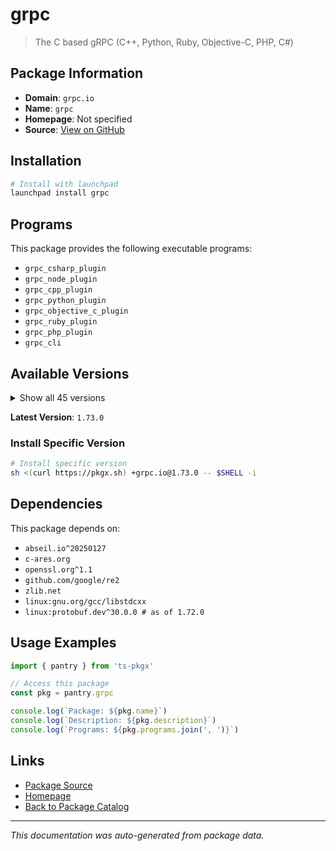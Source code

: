 # grpc

> The C based gRPC (C++, Python, Ruby, Objective-C, PHP, C#)

## Package Information

- **Domain**: `grpc.io`
- **Name**: `grpc`
- **Homepage**: Not specified
- **Source**: [View on GitHub](https://github.com/pkgxdev/pantry/tree/main/projects/grpc.io/package.yml)

## Installation

```bash
# Install with launchpad
launchpad install grpc
```

## Programs

This package provides the following executable programs:

- `grpc_csharp_plugin`
- `grpc_node_plugin`
- `grpc_cpp_plugin`
- `grpc_python_plugin`
- `grpc_objective_c_plugin`
- `grpc_ruby_plugin`
- `grpc_php_plugin`
- `grpc_cli`

## Available Versions

<details>
<summary>Show all 45 versions</summary>

- `1.73.0`, `1.72.1`, `1.72.0`, `1.71.1`, `1.71.0`
- `1.70.2`, `1.70.1`, `1.70.0`, `1.69.0`, `1.68.2`
- `1.68.1`, `1.68.0`, `1.67.1`, `1.67.0`, `1.66.2`
- `1.65.5`, `1.65.4`, `1.65.3`, `1.65.2`, `1.65.1`
- `1.65.0`, `1.64.2`, `1.64.1`, `1.64.0`, `1.63.1`
- `1.62.2`, `1.62.1`, `1.62.0`, `1.61.2`, `1.61.1`
- `1.61.0`, `1.60.1`, `1.60.0`, `1.59.4`, `1.59.3`
- `1.59.2`, `1.59.1`, `1.59.0`, `1.58.2`, `1.58.1`
- `1.58.0`, `1.57.1`, `1.56.4`, `1.56.3`, `1.55.4`

</details>

**Latest Version**: `1.73.0`

### Install Specific Version

```bash
# Install specific version
sh <(curl https://pkgx.sh) +grpc.io@1.73.0 -- $SHELL -i
```

## Dependencies

This package depends on:

- `abseil.io^20250127`
- `c-ares.org`
- `openssl.org^1.1`
- `github.com/google/re2`
- `zlib.net`
- `linux:gnu.org/gcc/libstdcxx`
- `linux:protobuf.dev^30.0.0 # as of 1.72.0`

## Usage Examples

```typescript
import { pantry } from 'ts-pkgx'

// Access this package
const pkg = pantry.grpc

console.log(`Package: ${pkg.name}`)
console.log(`Description: ${pkg.description}`)
console.log(`Programs: ${pkg.programs.join(', ')}`)
```

## Links

- [Package Source](https://github.com/pkgxdev/pantry/tree/main/projects/grpc.io/package.yml)
- [Homepage](#)
- [Back to Package Catalog](../../package-catalog.md)

---

*This documentation was auto-generated from package data.*
